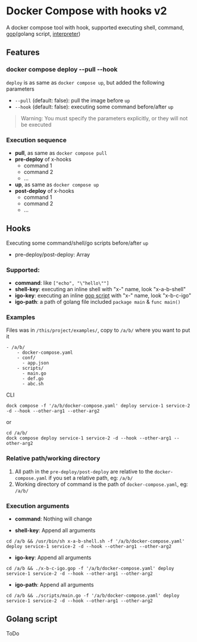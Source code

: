 # Docker Compose with hooks v2 

A docker compose tool with hook, supported executing shell, command, [gop](https://github.com/goplus/gop
)(golang script, [interpreter](https://github.com/goplus/igop))

## Features

### docker compose deploy --pull --hook

`deploy` is as same as `docker compose up`, but added the following parameters

- `--pull` (default: false): pull the image before `up`
- `--hook` (default: false): executing some command before/after `up`

> Warning: 
> You must specify the parameters explicitly, or they will not be executed

### Execution sequence

- **pull**, as same as `docker compose pull`
- **pre-deploy** of x-hooks
    - command 1
    - command 2
    - ...
- **up**, as same as `docker compose up`
- **post-deploy** of x-hooks
    - command 1
    - command 2
    - ...

## Hooks

Executing some command/shell/go scripts before/after `up`

- pre-deploy/post-deploy: Array
### Supported:
- **command**: like `["echo", "\"hello\""]`
- **shell-key**: executing an inline shell with "x-" name, look "x-a-b-shell"
- **igo-key**: executing an inline [gop script](https://goplus.org/) with "x-" name, look "x-b-c-igo"
- **igo-path**: a path of golang file included `package main` & `func main()`

### Examples

Files was in `/this/project/examples/`, copy to `/a/b/` where you want to put it

```
- /a/b/
    - docker-compose.yaml
    - conf/
      - app.json
    - scripts/
      - main.go
      - def.go
      - abc.sh
```

CLI

```
dock compose -f '/a/b/docker-compose.yaml' deploy service-1 service-2 -d --hook --other-arg1 --other-arg2
```

or 
```
cd /a/b/
dock compose deploy service-1 service-2 -d --hook --other-arg1 --other-arg2
```

### Relative path/working directory

1. All path in the `pre-deploy/post-deploy` are relative to the `docker-compose.yaml` if you set a relative path, eg: `/a/b/` 
2. Working directory of command is the path of `docker-compose.yaml`, eg: `/a/b/`

### Execution arguments

- **command**: Nothing will change

- **shell-key**: Append all arguments

```
cd /a/b && /usr/bin/sh x-a-b-shell.sh -f '/a/b/docker-compose.yaml' deploy service-1 service-2 -d --hook --other-arg1 --other-arg2
```

- **igo-key**: Append all arguments
 
```
cd /a/b && ./x-b-c-igo.gop -f '/a/b/docker-compose.yaml' deploy service-1 service-2 -d --hook --other-arg1 --other-arg2
```

- **igo-path**: Append all arguments

```
cd /a/b && ./scripts/main.go -f '/a/b/docker-compose.yaml' deploy service-1 service-2 -d --hook --other-arg1 --other-arg2
```

## Golang script

ToDo
